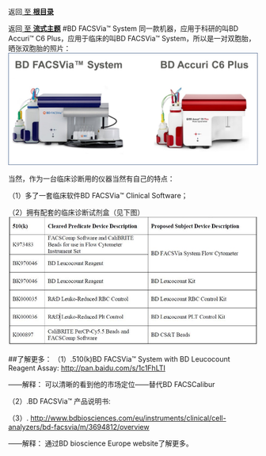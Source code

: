 返回[ 至 **根目录**](../../../README.md)

返回[ 至 **流式主题**](../facscontent.md)
#BD FACSVia™ System
同一款机器，应用于科研的叫BD Accuri™ C6 Plus，应用于临床的叫BD FACSVia™ System，所以是一对双胞胎，晒张双胞胎的照片：
![晒张双胞胎的照片](VC.jpg)

当然，作为一台临床诊断用的仪器当然有自己的特点：

（1）多了一套临床软件BD FACSVia™ Clinical Software；

（2）拥有配套的临床诊断试剂盒（见下图）
![晒张双胞胎的照片](caliburvsvia.jpg)

##了解更多：
（1）.510(k)BD FACSVia™ System with BD Leucocount Reagent Assay: http://pan.baidu.com/s/1c1FhLTI

——解释： 可以清晰的看到他的市场定位——替代BD FACSCalibur

（2）.BD FACSVia™ 产品说明书:

（3）. http://www.bdbiosciences.com/eu/instruments/clinical/cell-analyzers/bd-facsvia/m/3694812/overview

——解释： 通过BD bioscience Europe website了解更多。